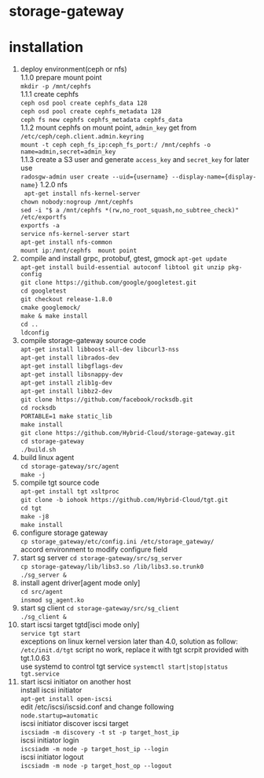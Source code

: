 # storage-gateway  
# installation  
1. deploy environment(ceph or nfs)  
1.1.0 prepare mount point  
`mkdir -p /mnt/cephfs`  
1.1.1 create cephfs  
`ceph osd pool create cephfs_data 128`  
`ceph osd pool create cephfs_metadata 128`  
`ceph fs new cephfs cephfs_metadata cephfs_data`  
1.1.2 mount cephfs on mount point, `admin_key` get from `/etc/ceph/ceph.client.admin.keyring`  
`mount -t ceph ceph_fs_ip:ceph_fs_port:/ /mnt/cephfs -o name=admin,secret=admin_key`  
1.1.3 create a S3 user and generate `access_key` and `secret_key` for later use  
`radosgw-admin user create --uid={username} --display-name={display-name}` 
1.2.0  nfs  
` apt-get install nfs-kernel-server`  
`chown nobody:nogroup /mnt/cephfs`  
`sed -i "$ a /mnt/cephfs *(rw,no_root_squash,no_subtree_check)" /etc/exportfs`  
`exportfs -a`  
`service nfs-kernel-server start`  
`apt-get install nfs-common`  
`mount ip:/mnt/cephfs  mount point`  
2. compile and install grpc, protobuf, gtest, gmock
`apt-get update`  
`apt-get install build-essential autoconf libtool git unzip pkg-config`  
`git clone https://github.com/google/googletest.git`  
`cd googletest`  
`git checkout release-1.8.0`  
`cmake googlemock/`  
`make & make install`  
`cd ..`  
`ldconfig`  
3. compile storage-gateway source code  
`apt-get install libboost-all-dev libcurl3-nss`  
`apt-get install librados-dev`  
`apt-get install libgflags-dev`  
`apt-get install libsnappy-dev`  
`apt-get install zlib1g-dev`  
`apt-get install libbz2-dev`  
`git clone https://github.com/facebook/rocksdb.git`  
`cd rocksdb`  
`PORTABLE=1 make static_lib`  
`make install`  
`git clone https://github.com/Hybrid-Cloud/storage-gateway.git`  
`cd storage-gateway`  
`./build.sh`    
4. build linux agent  
`cd storage-gateway/src/agent`  
`make -j`  
5. compile tgt source code  
`apt-get install tgt xsltproc`  
`git clone -b iohook https://github.com/Hybrid-Cloud/tgt.git`  
`cd tgt`  
`make -j8`  
`make install`  
6. configure storage gateway  
`cp storage_gateway/etc/config.ini /etc/storage_gateway/`  
accord environment to modify configure field  
7. start sg server
`cd storage-gateway/src/sg_server`  
`cp storage-gateway/lib/libs3.so /lib/libs3.so.trunk0`  
`./sg_server &`  
8. install agent driver[agent mode only]  
`cd src/agent`  
`insmod sg_agent.ko`  
9. start sg client 
`cd storage-gateway/src/sg_client`  
`./sg_client &`   
10. start iscsi target tgtd[isci mode only]  
`service tgt start`  
exceptions on linux kernel version later than 4.0, solution as follow:  
`/etc/init.d/tgt` script no work, replace it with tgt scrpit provided with tgt.1.0.63  
use systemd to control tgt service `systemctl start|stop|status tgt.service`  
11. start iscsi initiator on another host  
install iscsi initiator  
`apt-get install open-iscsi`  
edit /etc/iscsi/iscsid.conf and change following  
`node.startup=automatic`  
iscsi initiator discover iscsi target  
`iscsiadm -m discovery -t st -p target_host_ip`  
iscsi initiator login  
`iscsiadm -m node -p target_host_ip --login`  
iscsi initiator logout  
`iscsiadm -m node -p target_host_op --logout`  
